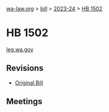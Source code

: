 [wa-law.org](/) > [bill](/bill/) > [2023-24](/bill/2023-24/) > [HB 1502](/bill/2023-24/hb/1502/)

# HB 1502
[leg.wa.gov](https://app.leg.wa.gov/billsummary?BillNumber=1502&Year=2023&Initiative=false)

## Revisions
* [Original Bill](1/)

## Meetings